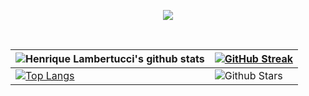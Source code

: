 <p align="center">
 <a href="https://github.com/henrike32"><img src="https://readme-typing-svg.herokuapp.com/?lines=Hi,%20I'm%20Henrique%20Lambertucci;Full%20Stack%20Web%20Developer;welcome%20to%20%20my%20coding%20space!😊&font=Josefin%20Sans&center=true&width=650&height=90&color=2be26b&vCenter=true&size=45%62"></a> 
</p>
<div align="center">
 <br />


| ![Henrique Lambertucci's github stats](https://github-readme-stats.vercel.app/api?username=henrike32&show_icons=true&theme=blueberry&hide_rank=true) | [![GitHub Streak](https://github-readme-streak-stats.herokuapp.com?user=henrike32&theme=blueberry&border_radius=4.6)](https://henrike32.co) |
| --- | --- |
|[![Top Langs](https://github-readme-stats.vercel.app/api/top-langs/?username=henrike32&size_weight=0.5&count_weight=0.5&theme=blueberry)](https://github.com/henrike32/)| ![Github Stars](https://github-readme-stats.vercel.app/api?username=henrike32&show_icons=true&locale=en&count_private=true&hide_rank=true&custom_title=My%20GitHub%20Stats&disable_animations=true&theme=blueberry) |<img src="https://media.giphy.com/media/iY8CRBdQXODJSCERIr/giphy.gif" width="35"><b> Github Stats </b>
<br>



<!--
**henrike32/henrike32** is a ✨ _special_ ✨ repository because its `README.md` (this file) appears on your GitHub profile.

Here are some ideas to get you started:

- 🔭 I’m currently working on ...
- 🌱 I’m currently learning ...
- 👯 I’m looking to collaborate on ...
- 🤔 I’m looking for help with ...
- 💬 Ask me about ...
- 📫 How to reach me: ...
- 😄 Pronouns: ...
- ⚡ Fun fact: ...
-->
